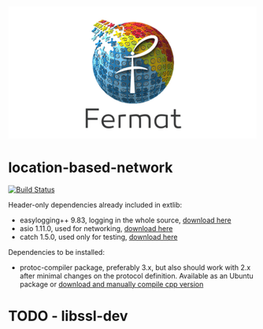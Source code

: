 ![alt text](https://raw.githubusercontent.com/Fermat-ORG/media-kit/00135845a9d1fbe3696c98454834efbd7b4329fb/MediaKit/Logotype/fermat_logo_3D/Fermat_logo_v2_readme_1024x466.png "Fermat Logo")

# location-based-network
[![Build Status](https://travis-ci.org/Fermat-ORG/iop-location-based-network.svg?branch=master)](https://travis-ci.org/Fermat-ORG/iop-location-based-network)

Header-only dependencies already included in extlib:
- easylogging++ 9.83, logging in the whole source,
  [download here](https://github.com/easylogging/easyloggingpp)
- asio 1.11.0, used for networking,
  [download here](http://think-async.com/Asio/Download)
- catch 1.5.0, used only for testing,
  [download here](https://github.com/philsquared/Catch)

Dependencies to be installed:
- protoc-compiler package, preferably 3.x, but also should work with 2.x
  after minimal changes on the protocol definition. Available as an Ubuntu package or
  [download and manually compile cpp version](https://github.com/google/protobuf)


# TODO - libssl-dev
